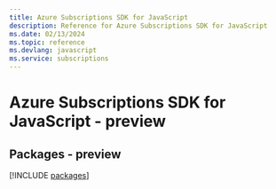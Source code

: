 ```yaml
---
title: Azure Subscriptions SDK for JavaScript
description: Reference for Azure Subscriptions SDK for JavaScript
ms.date: 02/13/2024
ms.topic: reference
ms.devlang: javascript
ms.service: subscriptions
---
```

# Azure Subscriptions SDK for JavaScript - preview
## Packages - preview
[!INCLUDE [packages](subscriptions-index.md)]